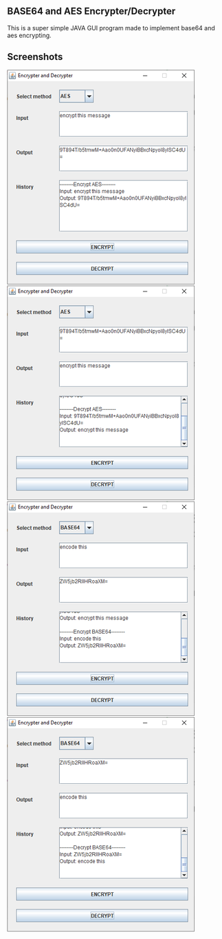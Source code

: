## BASE64 and AES Encrypter/Decrypter

This is a super simple JAVA GUI
program made to implement base64 and aes encrypting.


## Screenshots

![Program encrypting text](/screenshots/screenshot01.png)
![Program decrypting text](/screenshots/screenshot02.png)
![Program encrypting text](/screenshots/screenshot03.png)
![Program decrypting text](/screenshots/screenshot04.png)